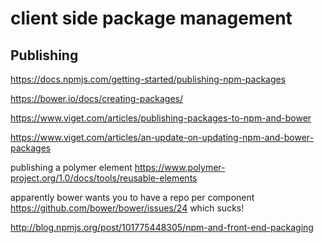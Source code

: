 # client side package management

## Publishing

https://docs.npmjs.com/getting-started/publishing-npm-packages

https://bower.io/docs/creating-packages/

https://www.viget.com/articles/publishing-packages-to-npm-and-bower

https://www.viget.com/articles/an-update-on-updating-npm-and-bower-packages

publishing a polymer element
https://www.polymer-project.org/1.0/docs/tools/reusable-elements

apparently bower wants you to have a repo per component
https://github.com/bower/bower/issues/24
which sucks!

http://blog.npmjs.org/post/101775448305/npm-and-front-end-packaging